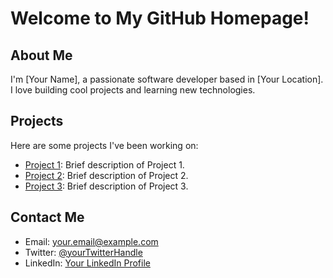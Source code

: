 # Welcome to My GitHub Homepage!

## About Me
I'm [Your Name], a passionate software developer based in [Your Location]. I love building cool projects and learning new technologies.

## Projects
Here are some projects I've been working on:

- [Project 1](link-to-project-1): Brief description of Project 1.
- [Project 2](link-to-project-2): Brief description of Project 2.
- [Project 3](link-to-project-3): Brief description of Project 3.

## Contact Me
- Email: your.email@example.com
- Twitter: [@yourTwitterHandle](https://twitter.com/yourTwitterHandle)
- LinkedIn: [Your LinkedIn Profile](https://www.linkedin.com/in/yourlinkedinprofile)

